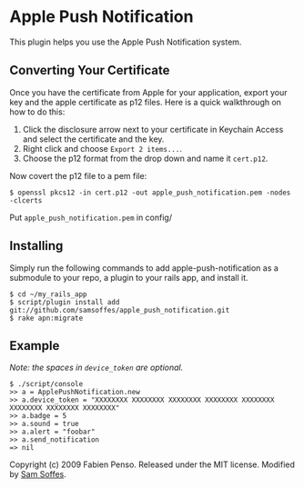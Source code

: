 Apple Push Notification
=====================

This plugin helps you use the Apple Push Notification system.

Converting Your Certificate
---------------------------

Once you have the certificate from Apple for your application, export your key
and the apple certificate as p12 files. Here is a quick walkthrough on how to do this:

1. Click the disclosure arrow next to your certificate in Keychain Access and select the certificate and the key. 
2. Right click and choose `Export 2 items...`. 
3. Choose the p12 format from the drop down and name it `cert.p12`. 

Now covert the p12 file to a pem file:

    $ openssl pkcs12 -in cert.p12 -out apple_push_notification.pem -nodes -clcerts

Put `apple_push_notification.pem` in config/

Installing
----------

Simply run the following commands to add apple-push-notification as a submodule to your repo, a plugin to your rails app, and install it.

    $ cd ~/my_rails_app
    $ script/plugin install add git://github.com/samsoffes/apple_push_notification.git
    $ rake apn:migrate

Example
-------

*Note: the spaces in `device_token` are optional.*

    $ ./script/console
    >> a = ApplePushNotification.new
    >> a.device_token = "XXXXXXXX XXXXXXXX XXXXXXXX XXXXXXXX XXXXXXXX XXXXXXXX XXXXXXXX XXXXXXXX"
    >> a.badge = 5
    >> a.sound = true
    >> a.alert = "foobar"
    >> a.send_notification
    => nil

Copyright (c) 2009 Fabien Penso. Released under the MIT license. Modified by [Sam Soffes](http://samsoff.es).
